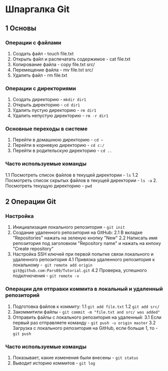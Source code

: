 # Шпаргалка Git

## 1 Основы


### Операции с файлами

1. Создать файл - touch file.txt
2. Открыть файл и распечатать содержимое - cat file.txt
3. Копирование файла - copy file.txt src/
4. Перемещение файла - mv file.txt src/
5. Удалить файл - rm file.txt

### Операции с директориями

1. Создать директорию - ```mkdir dir1```
2. Открыть директорию - ```cd dir1```
3. Удалить пустую директорию - ```rm dir1```
4. Удалить непустую директорию - ```rm -r dir1```

### Основные переходы в системе

1. Перейти в домашнюю директорию - ```cd ~```
2. Перейти в корневую директорию - ```cd c:/```
3. Перейти в родительскую директорию - ```cd ..```

### Часто используемые команды

1.1 Посмотреть список файлов в текущей директории - ```ls```
1.2 Посмотреть список скрытых файлов в текущей директории - ```ls -a```
2. Посмотреть текущую директорию - ```pwd```


## 2 Операции Git


### Настройка

1. Инициализация локального репозитория - ```git init```
2. Создание удаленного репозитория на GitHub:
2.1 В вкладке "Repositories" нажать на зеленую кнопку "New"
2.2 Написать имя репозитория под заголовком "Repository name" и нажать на кнпоку "Create repository"
3. Настройка SSH ключей при первой попытке связи локального и удаленного репозитория
4.1 Привязка удаленного репозитория к локальному -``` git remote add origin git@github.com:Pars89/Tutorial.git```
4.2 Проверка, успешного подклчючения - ```git remote -v```

### Операции для отправки коммита в локальный и удаленный репозиторий

1. Подготовка файлов к коммиту:
1.1 ```git add file.txt```
1.2 ```git add src/```
2. Закоммитили файлы - ```git commit -m "file.txt and src/ was added"```
3. Отправить файлы с локального репозитория на удаленный:
3.1 Если первый раз отправляете команду - ```git push -u origin master```
3.2 Загрузка с локального репозитория на GitHub, если больше 1, то - ```git push```

### Часто используемые команды

1. Показывает, какие изменения были внесены  - ```git status```
2. Выводит историю коммитов - ```git log```
